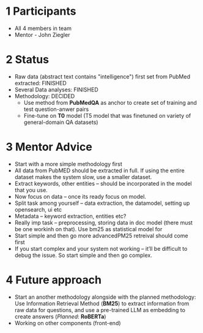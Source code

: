 # 1 Participants
- All 4 members in team
- Mentor - John Ziegler

# 2 Status

- Raw data (abstract text contains "intelligence") first set from PubMed extracted: FINISHED
- Several Data analyses: FINISHED
- Methodology: DECIDED
	+ Use method from **PubMedQA** as anchor to create set of training and test question-anwer pairs
	+ Fine-tune on **T0** model (T5 model that was finetuned on variety of general-domain QA datasets)

# 3 Mentor Advice

- Start with a more simple methodology first
- All data from PubMED should be extracted in full. If using the entire dataset makes the system slow, use a smaller dataset.
- Extract keywords, other entities – should be incorporated in the model that you use.
- Now focus on data – once its ready focus on model.
- Split task among yourself – data extraction, the datamodel, setting up opensearch, ui etc
- Metadata – keyword extraction, entities etc? 
- Really imp task – preprocessing, storing data in doc model (there must be one workinh on that). Use bm25 as statistical model for 
- Start simple and then go more advancedPM25 retreival should come first
- If you start complex and your system not working – it’ll be difficult to debug the issue. So start simple and then go complex.


# 4 Future approach
- Start an another methodology alongside with the planned methodology: Use Information Retrieval Method (**BM25**) to extract information from raw data for questions, and use a pre-trained LLM as embedding to create answers (*Planned*: **RoBERTa**)
- Working on other components (front-end)
